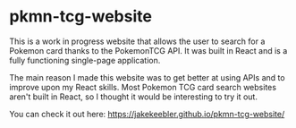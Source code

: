 # pkmn-tcg-website

This is a work in progress website that allows the user to search for a Pokemon card thanks to the PokemonTCG API. It was built in React and is a fully functioning single-page application.

The main reason I made this website was to get better at using APIs and to improve upon my React skills. Most Pokemon TCG card search websites aren't built in React, so I thought it would be interesting to try it out.

You can check it out here:
https://jakekeebler.github.io/pkmn-tcg-website/
